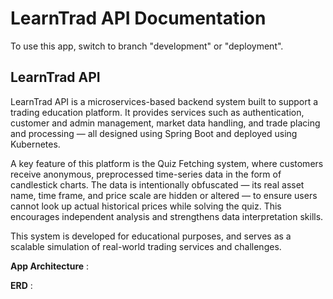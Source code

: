 # LearnTrad API Documentation

To use this app, switch to branch "development" or "deployment".

## LearnTrad API

LearnTrad API is a microservices-based backend system built to support a trading education platform. It provides services such as authentication, customer and admin management, market data handling, and trade placing and processing — all designed using Spring Boot and deployed using Kubernetes.

A key feature of this platform is the Quiz Fetching system, where customers receive anonymous, preprocessed time-series data in the form of candlestick charts. The data is intentionally obfuscated — its real asset name, time frame, and price scale are hidden or altered — to ensure users cannot look up actual historical prices while solving the quiz. This encourages independent analysis and strengthens data interpretation skills.

This system is developed for educational purposes, and serves as a scalable simulation of real-world trading services and challenges.

**App Architecture** :

**ERD** : 
